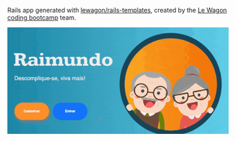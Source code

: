 Rails app generated with [lewagon/rails-templates](https://github.com/lewagon/rails-templates), created by the [Le Wagon coding bootcamp](https://www.lewagon.com) team.

![](raimundo.gif)
